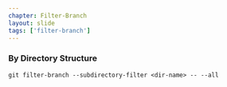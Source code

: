 ```yaml
---
chapter: Filter-Branch
layout: slide
tags: ['filter-branch']
---
```


### By Directory Structure

	git filter-branch --subdirectory-filter <dir-name> -- --all